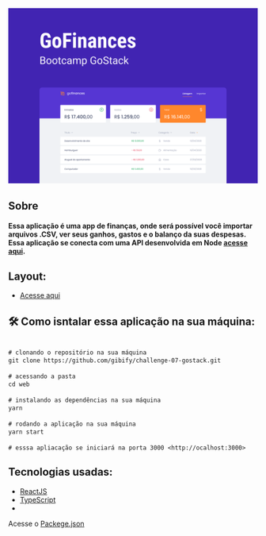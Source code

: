 <div align="center">
  <img src="https://github.com/gibify/challenge-07-gostack/blob/master/public/Capa%20(2).png" />
</div>

## Sobre

#### Essa aplicação é uma app de finanças, onde será possível você importar arquivos .CSV, ver seus ganhos, gastos e o balanço da suas despesas. Essa aplicação se conecta com uma API desenvolvida em Node [acesse aqui](https://github.com/gibify/challenge-06-gostack).

## Layout: 

* [Acesse aqui](https://www.figma.com/file/EgOhyj1Inz14dhWGVhRlhr/GoFinances?node-id=0%3A1)

## 🛠 Como isntalar essa aplicação na sua máquina:

```shell

# clonando o repositório na sua máquina
git clone https://github.com/gibify/challenge-07-gostack.git

# acessando a pasta
cd web

# instalando as dependências na sua máquina
yarn 

# rodando a aplicação na sua máquina
yarn start

# esssa apliacação se iniciará na porta 3000 <http://ocalhost:3000>
```

## Tecnologias usadas:
* [ReactJS](https://reactjs.org/)
* [TypeScript](https://www.typescriptlang.org/)
* []()

Acesse o [Packege.json]()
